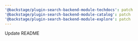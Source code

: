 ```yaml
---
'@backstage/plugin-search-backend-module-techdocs': patch
'@backstage/plugin-search-backend-module-catalog': patch
'@backstage/plugin-search-backend-module-explore': patch
---
```


Update README
